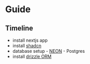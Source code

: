# Guide

## Timeline

-   install nextjs app
-   install [shadcn](https://ui.shadcn.com/)
-   database setup - [NEON](https://neon.tech/) - Postgres
-   install [drizzle ORM](https://orm.drizzle.team/)
